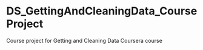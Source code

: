 # DS_GettingAndCleaningData_CourseProject
Course project for Getting and Cleaning Data Coursera course
